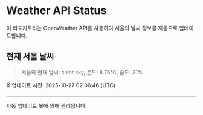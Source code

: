 
# Weather API Status

이 리포지토리는 OpenWeather API를 사용하여 서울의 날씨 정보를 자동으로 업데이트합니다.

## 현재 서울 날씨
> 서울의 현재 날씨: clear sky, 온도: 8.76°C, 습도: 31%

⏳ 업데이트 시간: 2025-10-27 02:06:46 (UTC)

---
자동 업데이트 봇에 의해 관리됩니다.
